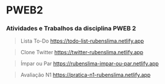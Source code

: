# PWEB2
### Atividades e Trabalhos da disciplina PWEB 2

> Lista To-Do https://todo-list-rubenslima.netlify.app

> Clone Twitter https://twitter-rubenslima.netlify.app

> Ímpar ou Par https://rubenslima-impar-ou-par.netlify.app

> Avaliação N1 https://pratica-n1-rubenslima.netlify.app
